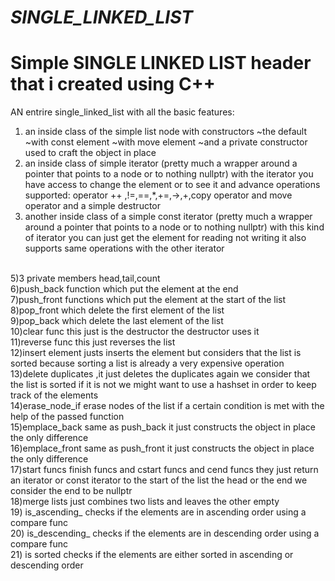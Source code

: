 # _SINGLE_LINKED_LIST_
# Simple SINGLE LINKED LIST  header that i created using C++
AN entrire single_linked_list with all the basic features:
1) an  inside class of the simple list node with constructors
~the default
~with const element
~with move element
~and a private constructor used to craft the object in place
3) an inside class of simple iterator (pretty much a wrapper around a pointer that points to a node or to nothing nullptr)
   with the iterator you have access to change the element or to see it and advance
   operations supported: operator ++ ,!=,==,*,+=,->,+,copy operator and move operator and a simple destructor <br>
4) another inside class of a simple const iterator (pretty much a wrapper around a pointer that points to a node or to nothing nullptr)
    with this kind of iterator you can just get the element for reading not writing it also supports same operations with the other iterator <br>
<br>
5)3 private members head,tail,count <br>
6)push_back function which put the element at the end <br>
7)push_front functions  which put the element at the start of the list <br>
8)pop_front which delete the first element of the list <br>
9)pop_back which delete the last element of the list<br>
10)clear func this just is the destructor the destructor uses it<br>
11)reverse func this just reverses the list<br>
12)insert element justs inserts the element but considers that the list is sorted because sorting a list is already a very expensive operation<br>
13)delete duplicates ,it just deletes the duplicates again we consider that the list is sorted if it is not we might want to use a hashset in order to keep track of the elements<br>
14)erase_node_if erase nodes of the list if a certain condition is met with the help of the passed function<br>
15)emplace_back same as push_back it just constructs the object in place the only difference<br>
16)emplace_front same as push_front it just constructs the object in place the only difference<br>
17)start funcs finish funcs and cstart funcs and cend funcs they just return an iterator or const iterator to the start of the list the head or the end we consider the end to be nullptr<br>
18)merge lists just combines two lists and leaves the other empty<br>
19) is_ascending_ checks if the elements are in ascending order using a compare func<br>
20) is_descending_ checks if the elements are in descending order using a compare func<br>
21) is sorted checks if the elements are either sorted in  ascending or descending order<br>
